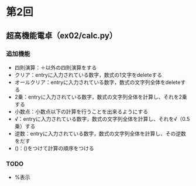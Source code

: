 # 第2回
## 超高機能電卓（ex02/calc.py）
### 追加機能
- 四則演算：＋以外の四則演算をする
- クリア：entryに入力されている数字，数式の1文字をdeleteする
- オールクリア：entryに入力されている数字，数式の文字列全体をdeleteする
- 2乗：entryに入力されている数字，数式の文字列全体を計算し、それを2乗する
- 小数点：小数点以下の計算を行うことを出来るようにする
- √：entryに入力されている数字，数式の文字列全体を計算し、それを√（0.5乗）する
- 逆数：entryに入力されている数字，数式の文字列全体を計算し、その逆数をだす
- ()：()をつけて計算の順序をつける
### TODO
- %表示